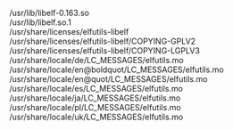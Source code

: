 /usr/lib/libelf-0.163.so  
/usr/lib/libelf.so.1  
/usr/share/licenses/elfutils-libelf  
/usr/share/licenses/elfutils-libelf/COPYING-GPLV2  
/usr/share/licenses/elfutils-libelf/COPYING-LGPLV3  
/usr/share/locale/de/LC\_MESSAGES/elfutils.mo  
/usr/share/locale/en@boldquot/LC\_MESSAGES/elfutils.mo  
/usr/share/locale/en@quot/LC\_MESSAGES/elfutils.mo  
/usr/share/locale/es/LC\_MESSAGES/elfutils.mo  
/usr/share/locale/ja/LC\_MESSAGES/elfutils.mo  
/usr/share/locale/pl/LC\_MESSAGES/elfutils.mo  
/usr/share/locale/uk/LC\_MESSAGES/elfutils.mo  
